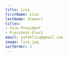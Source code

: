 ```yaml
---
title: Lisa
firstName: Lisa
lastName: Stewart
titles:
- Vice President
- President-Elect
email: yafahlisa@gmail.com
image: lisa.jpg
sortOrder: 2
---
```


